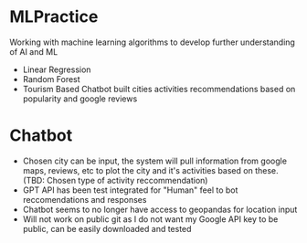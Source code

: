 # MLPractice
Working with machine learning algorithms to develop further understanding of AI and ML

* Linear Regression
* Random Forest
* Tourism Based Chatbot built cities activities recommendations based on popularity and google reviews

# Chatbot 
* Chosen city can be input, the system will pull information from google maps, reviews, etc to plot the city and it's activities based on these. (TBD: Chosen type of activity reccommendation)
* GPT API has been test integrated for "Human" feel to bot reccomendations and responses
* Chatbot seems to no longer have access to geopandas for location input
* Will not work on public git as I do not want my Google API key to be public, can be easily downloaded and tested
  
